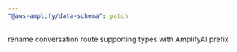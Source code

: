 ```yaml
---
"@aws-amplify/data-schema": patch
---
```


rename conversation route supporting types with AmplifyAI prefix

